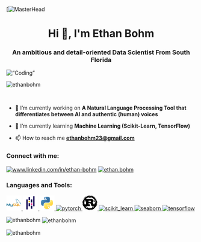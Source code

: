 [![MasterHead](https://png.pngtree.com/background/20210714/original/pngtree-data-science-background-banner-template-design-picture-image_1246228.jpg)
<h1 align="center">Hi 👋, I'm Ethan Bohm</h1>
<h3 align="center">An ambitious and detail-oriented Data Scientist From South Florida</h3>
<img align=“right” alt=“Coding” width = 400 src=“https://intellipaat.com/blog/wp-content/uploads/2015/11/e42cce_756b090fe40548eda9148fd5599980bb_mv2.gif”>

<p align="left"> <img src="https://komarev.com/ghpvc/?username=ethanbohm&label=Profile%20views&color=0e75b6&style=flat" alt="ethanbohm" /> </p>

<p align="left"> <a href="https://twitter.com/" target="blank"><img src="https://img.shields.io/twitter/follow/?logo=twitter&style=for-the-badge" alt="" /></a> </p>

- 🔭 I’m currently working on **A Natural Language Processing Tool that differentiates between AI and authentic (human) voices**

- 🌱 I’m currently learning **Machine Learning (Scikit-Learn, TensorFlow)**

- 📫 How to reach me **ethanbohm23@gmail.com**

<h3 align="left">Connect with me:</h3>
<p align="left">
<a href="www.linkedin.com/in/ethan-bohm" target="blank"><img align="center" src="https://raw.githubusercontent.com/rahuldkjain/github-profile-readme-generator/master/src/images/icons/Social/linked-in-alt.svg" alt="www.linkedin.com/in/ethan-bohm" height="30" width="40" /></a>
<a href="https://instagram.com/ethan.bohm" target="blank"><img align="center" src="https://raw.githubusercontent.com/rahuldkjain/github-profile-readme-generator/master/src/images/icons/Social/instagram.svg" alt="ethan.bohm" height="30" width="40" /></a>
</p>

<h3 align="left">Languages and Tools:</h3>
<p align="left"> <a href="https://www.mysql.com/" target="_blank" rel="noreferrer"> <img src="https://raw.githubusercontent.com/devicons/devicon/master/icons/mysql/mysql-original-wordmark.svg" alt="mysql" width="40" height="40"/> </a> <a href="https://pandas.pydata.org/" target="_blank" rel="noreferrer"> <img src="https://raw.githubusercontent.com/devicons/devicon/2ae2a900d2f041da66e950e4d48052658d850630/icons/pandas/pandas-original.svg" alt="pandas" width="40" height="40"/> </a> <a href="https://www.python.org" target="_blank" rel="noreferrer"> <img src="https://raw.githubusercontent.com/devicons/devicon/master/icons/python/python-original.svg" alt="python" width="40" height="40"/> </a> <a href="https://pytorch.org/" target="_blank" rel="noreferrer"> <img src="https://www.vectorlogo.zone/logos/pytorch/pytorch-icon.svg" alt="pytorch" width="40" height="40"/> </a> <a href="https://www.rust-lang.org" target="_blank" rel="noreferrer"> <img src="https://raw.githubusercontent.com/devicons/devicon/master/icons/rust/rust-plain.svg" alt="rust" width="40" height="40"/> </a> <a href="https://scikit-learn.org/" target="_blank" rel="noreferrer"> <img src="https://upload.wikimedia.org/wikipedia/commons/0/05/Scikit_learn_logo_small.svg" alt="scikit_learn" width="40" height="40"/> </a> <a href="https://seaborn.pydata.org/" target="_blank" rel="noreferrer"> <img src="https://seaborn.pydata.org/_images/logo-mark-lightbg.svg" alt="seaborn" width="40" height="40"/> </a> <a href="https://www.tensorflow.org" target="_blank" rel="noreferrer"> <img src="https://www.vectorlogo.zone/logos/tensorflow/tensorflow-icon.svg" alt="tensorflow" width="40" height="40"/> </a> </p>

<p><img align="left" src="https://github-readme-stats.vercel.app/api/top-langs?username=ethanbohm&show_icons=true&locale=en&layout=compact" alt="ethanbohm" /></p>

<p>&nbsp;<img align="center" src="https://github-readme-stats.vercel.app/api?username=ethanbohm&show_icons=true&locale=en" alt="ethanbohm" /></p>

<p><img align="center" src="https://github-readme-streak-stats.herokuapp.com/?user=ethanbohm&" alt="ethanbohm" /></p>
